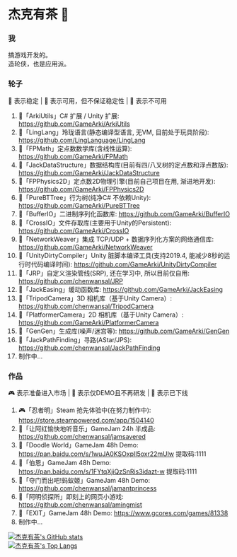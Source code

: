 # 杰克有茶 👋

### 我
搞游戏开发的。  
造轮侠，也是应用派。


### 轮子
🎉 表示稳定 | 🔨 表示可用，但不保证稳定性 | 🧶 表示不可用  
1. 🎉「ArkiUtils」C# 扩展 / Unity 扩展: https://github.com/GameArki/ArkiUtils  
2. 🧶「LingLang」玲珑语言(静态编译型语言, 无VM, 目前处于玩具阶段): https://github.com/LingLanguage/LingLang
3. 🎉「FPMath」定点数数学库(含线性运算): https://github.com/GameArki/FPMath  
4. 🔨「JackDataStructure」数据结构库(目前有四/八叉树的定点数和浮点数版): https://github.com/GameArki/JackDataStructure  
5. 🔨「FPPhysics2D」定点数2D物理引擎(目前自己项目在用, 渐进地开发): https://github.com/GameArki/FPPhysics2D  
6. 🔨「PureBTTree」行为树(纯净C# 不依赖Unity): https://github.com/GameArki/PureBTTree  
7. 🎉「BufferIO」二进制序列化函数库: https://github.com/GameArki/BufferIO  
8. 🎉「CrossIO」文件存取库(主要用于Unity的Persistent): https://github.com/GameArki/CrossIO  
9. 🔨「NetworkWeaver」集成 TCP/UDP + 数据序列化方案的网络通信库: https://github.com/GameArki/NetworkWeaver  
10. 🔨「UnityDirtyCompiler」Unity 脏脚本编译工具(支持2019.4, 能减少8秒的运行时代码编译时间): https://github.com/GameArki/UnityDirtyCompiler  
11. 🧶「JRP」自定义渲染管线(SRP), 还在学习中, 所以目前仅自用: https://github.com/chenwansal/JRP  
12. 🎉「JackEasing」缓动函数库: https://github.com/GameArki/JackEasing  
13. 🎉「TripodCamera」3D 相机库（基于Unity Camera）: https://github.com/chenwansal/TripodCamera  
14. 🔨「PlatformerCamera」2D 相机库（基于Unity Camera）: https://github.com/GameArki/PlatformerCamera  
15. 🧶「GenGen」生成库(噪声/迷宫等): https://github.com/GameArki/GenGen  
16. 🧶「JackPathFinding」寻路(AStar/JPS): https://github.com/chenwansal/JackPathFinding  
17. 制作中...   

### 作品
🎮 表示准备进入市场 | 🎃 表示仅DEMO且不再研发 | 🤿 表示已下线
1. 🎮「忍者明」Steam 抢先体验中(在努力制作中): https://store.steampowered.com/app/1504140  
2. 🎃「让阿红愉快地听音乐」GameJam 24h 半成品: https://github.com/chenwansal/jamsavered  
3. 🎃「Doodle World」GameJam 48h Demo: https://pan.baidu.com/s/1wuJA0KSOxpIl5oxr22mUlw 提取码:1111  
4. 🎃「伯恩」GameJam 48h Demo: https://pan.baidu.com/s/1FYtqXjiQzSnRis3idazt-w 提取码:1111
5. 🎃「夺门而出吧!蚂蚁姬」GameJam 48h Demo: https://github.com/chenwansal/jamantprincess  
6. 🤿「阿明侦探所」即刻上的网页小游戏: https://github.com/chenwansal/amingmist  
7. 🎃「EXIT」GameJam 48h Demo: https://www.gcores.com/games/81338  
8. 制作中...  

[![杰克有茶's GitHub stats](https://github-readme-stats.vercel.app/api?username=chenwansal)](https://github.com/anuraghazra/github-readme-stats)  
[![杰克有茶's Top Langs](https://github-readme-stats.vercel.app/api/top-langs/?username=chenwansal&layout=compact)](https://github.com/anuraghazra/github-readme-stats)  
